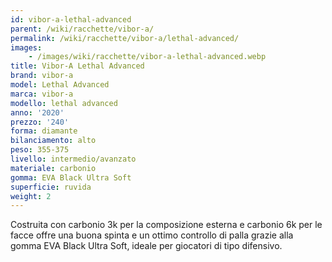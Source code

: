 ```yaml
---
id: vibor-a-lethal-advanced
parent: /wiki/racchette/vibor-a/
permalink: /wiki/racchette/vibor-a/lethal-advanced/
images:
    - /images/wiki/racchette/vibor-a-lethal-advanced.webp
title: Vibor-A Lethal Advanced
brand: vibor-a
model: Lethal Advanced
marca: vibor-a
modello: lethal advanced
anno: '2020'
prezzo: '240'
forma: diamante
bilanciamento: alto
peso: 355-375
livello: intermedio/avanzato
materiale: carbonio
gomma: EVA Black Ultra Soft
superficie: ruvida
weight: 2
---
```

Costruita con carbonio 3k per la composizione esterna e carbonio 6k per le facce offre una buona spinta e un ottimo controllo di palla grazie alla gomma EVA Black Ultra Soft, ideale per giocatori di tipo difensivo.